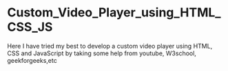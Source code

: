 # Custom_Video_Player_using_HTML_CSS_JS
Here I have tried my best to develop a custom video player using HTML, CSS and JavaScript by taking some help from youtube, W3school, geekforgeeks,etc
